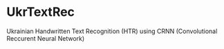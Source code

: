 # UkrTextRec
Ukrainian Handwritten Text Recognition (HTR) using CRNN (Convolutional Reccurent Neural Network)
